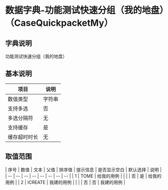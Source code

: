 # 数据字典-功能测试快速分组（我的地盘）（CaseQuickpacketMy）
## 字典说明
功能测试快速分组（我的地盘）

## 基本说明
| 项目 | 说明 |
| -- | -- |
| 数值类型 | 字符串 |
| 支持多选 | 否 |
| 多选分隔符 | 无 |
| 支持缓存 | 是 |
| 缓存超时时长 | 无 |

## 取值范围
| 序号 | 数值 | 文本 | 父值 | 排序值 | 提示信息 | 是否显示空白 | 默认选择 | 说明 |
| -- | -- | -- | -- | -- | -- | -- | -- |
| 1 | TOME | 给我的用例 |  |  |  | 否 | 是 | 给我的用例 |
| 2 | ICREATE | 我建的用例 |  |  |  | 否 | 否 | 我建的用例 |

